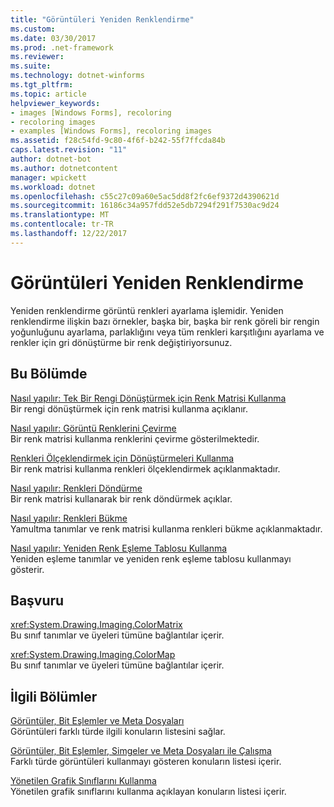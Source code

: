 ```yaml
---
title: "Görüntüleri Yeniden Renklendirme"
ms.custom: 
ms.date: 03/30/2017
ms.prod: .net-framework
ms.reviewer: 
ms.suite: 
ms.technology: dotnet-winforms
ms.tgt_pltfrm: 
ms.topic: article
helpviewer_keywords:
- images [Windows Forms], recoloring
- recoloring images
- examples [Windows Forms], recoloring images
ms.assetid: f28c54fd-9c80-4f6f-b242-55f7ffcda84b
caps.latest.revision: "11"
author: dotnet-bot
ms.author: dotnetcontent
manager: wpickett
ms.workload: dotnet
ms.openlocfilehash: c55c27c09a60e5ac5dd8f2fc6ef9372d4390621d
ms.sourcegitcommit: 16186c34a957fdd52e5db7294f291f7530ac9d24
ms.translationtype: MT
ms.contentlocale: tr-TR
ms.lasthandoff: 12/22/2017
---
```

# <a name="recoloring-images"></a>Görüntüleri Yeniden Renklendirme
Yeniden renklendirme görüntü renkleri ayarlama işlemidir. Yeniden renklendirme ilişkin bazı örnekler, başka bir, başka bir renk göreli bir rengin yoğunluğunu ayarlama, parlaklığını veya tüm renkleri karşıtlığını ayarlama ve renkler için gri dönüştürme bir renk değiştiriyorsunuz.  
  
## <a name="in-this-section"></a>Bu Bölümde  
 [Nasıl yapılır: Tek Bir Rengi Dönüştürmek için Renk Matrisi Kullanma](../../../../docs/framework/winforms/advanced/how-to-use-a-color-matrix-to-transform-a-single-color.md)  
 Bir rengi dönüştürmek için renk matrisi kullanma açıklanır.  
  
 [Nasıl yapılır: Görüntü Renklerini Çevirme](../../../../docs/framework/winforms/advanced/how-to-translate-image-colors.md)  
 Bir renk matrisi kullanma renklerini çevirme gösterilmektedir.  
  
 [Renkleri Ölçeklendirmek için Dönüştürmeleri Kullanma](../../../../docs/framework/winforms/advanced/using-transformations-to-scale-colors.md)  
 Bir renk matrisi kullanma renkleri ölçeklendirmek açıklanmaktadır.  
  
 [Nasıl yapılır: Renkleri Döndürme](../../../../docs/framework/winforms/advanced/how-to-rotate-colors.md)  
 Bir renk matrisi kullanarak bir renk döndürmek açıklar.  
  
 [Nasıl yapılır: Renkleri Bükme](../../../../docs/framework/winforms/advanced/how-to-shear-colors.md)  
 Yamultma tanımlar ve renk matrisi kullanma renkleri bükme açıklanmaktadır.  
  
 [Nasıl yapılır: Yeniden Renk Eşleme Tablosu Kullanma](../../../../docs/framework/winforms/advanced/how-to-use-a-color-remap-table.md)  
 Yeniden eşleme tanımlar ve yeniden renk eşleme tablosu kullanmayı gösterir.  
  
## <a name="reference"></a>Başvuru  
 <xref:System.Drawing.Imaging.ColorMatrix>  
 Bu sınıf tanımlar ve üyeleri tümüne bağlantılar içerir.  
  
 <xref:System.Drawing.Imaging.ColorMap>  
 Bu sınıf tanımlar ve üyeleri tümüne bağlantılar içerir.  
  
## <a name="related-sections"></a>İlgili Bölümler  
 [Görüntüler, Bit Eşlemler ve Meta Dosyaları](../../../../docs/framework/winforms/advanced/images-bitmaps-and-metafiles.md)  
 Görüntüleri farklı türde ilgili konuların listesini sağlar.  
  
 [Görüntüler, Bit Eşlemler, Simgeler ve Meta Dosyaları ile Çalışma](../../../../docs/framework/winforms/advanced/working-with-images-bitmaps-icons-and-metafiles.md)  
 Farklı türde görüntüleri kullanmayı gösteren konuların listesi içerir.  
  
 [Yönetilen Grafik Sınıflarını Kullanma](../../../../docs/framework/winforms/advanced/using-managed-graphics-classes.md)  
 Yönetilen grafik sınıflarını kullanma açıklayan konuların listesi içerir.
